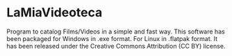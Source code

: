 # LaMiaVideoteca
 Program to catalog Films/Videos in a simple and fast way. This software has been packaged for Windows in .exe format. For Linux in .flatpak format. It has been released under the Creative Commons Attribution (CC BY) license.
